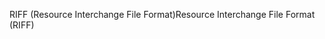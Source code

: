 <span data-ttu-id="93dcd-101">RIFF (Resource Interchange File Format)</span><span class="sxs-lookup"><span data-stu-id="93dcd-101">Resource Interchange File Format (RIFF)</span></span>